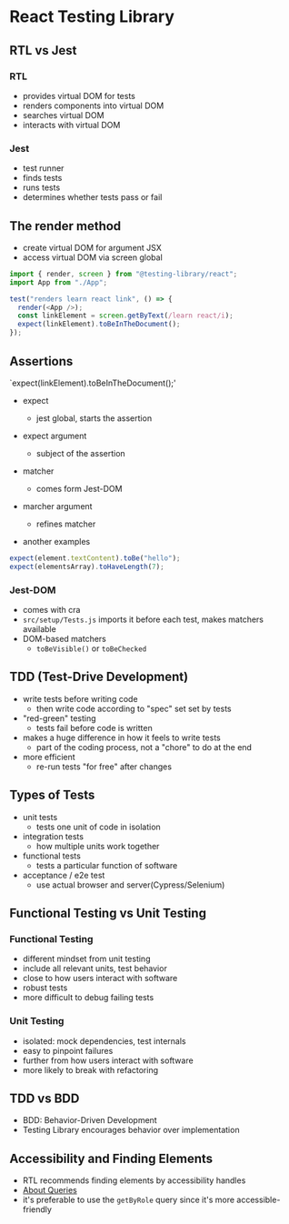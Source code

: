 # React Testing Library

## RTL vs Jest

### RTL

- provides virtual DOM for tests
- renders components into virtual DOM
- searches virtual DOM
- interacts with virtual DOM

### Jest

- test runner
- finds tests
- runs tests
- determines whether tests pass or fail

## The render method

- create virtual DOM for argument JSX
- access virtual DOM via screen global

```javascript
import { render, screen } from "@testing-library/react";
import App from "./App";

test("renders learn react link", () => {
  render(<App />);
  const linkElement = screen.getByText(/learn react/i);
  expect(linkElement).toBeInTheDocument();
});
```

## Assertions

`expect(linkElement).toBeInTheDocument();'

- expect
  - jest global, starts the assertion
- expect argument
  - subject of the assertion
- matcher
  - comes form Jest-DOM
- marcher argument

  - refines matcher

- another examples

```javascript
expect(element.textContent).toBe("hello");
expect(elementsArray).toHaveLength(7);
```

### Jest-DOM

- comes with cra
- `src/setup/Tests.js` imports it before each test, makes matchers available
- DOM-based matchers
  - `toBeVisible()` or `toBeChecked`

## TDD (Test-Drive Development)

- write tests before writing code
  - then write code according to "spec" set set by tests
- "red-green" testing
  - tests fail before code is written
- makes a huge difference in how it feels to write tests
  - part of the coding process, not a "chore" to do at the end
- more efficient
  - re-run tests "for free" after changes

## Types of Tests

- unit tests
  - tests one unit of code in isolation
- integration tests
  - how multiple units work together
- functional tests
  - tests a particular function of software
- acceptance / e2e test
  - use actual browser and server(Cypress/Selenium)

## Functional Testing vs Unit Testing

### Functional Testing

- different mindset from unit testing
- include all relevant units, test behavior
- close to how users interact with software
- robust tests
- more difficult to debug failing tests

### Unit Testing

- isolated: mock dependencies, test internals
- easy to pinpoint failures
- further from how users interact with software
- more likely to break with refactoring

## TDD vs BDD

- BDD: Behavior-Driven Development
- Testing Library encourages behavior over implementation

## Accessibility and Finding Elements

- RTL recommends finding elements by accessibility handles
- [About Queries](https://testing-library.com/docs/queries/about/#priority)
- it's preferable to use the `getByRole` query since it's more accessible-friendly
